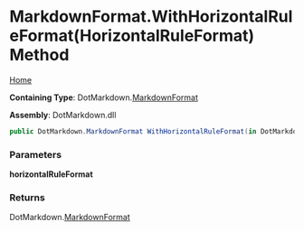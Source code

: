 # MarkdownFormat\.WithHorizontalRuleFormat\(HorizontalRuleFormat\) Method

[Home](../../../README.md)

**Containing Type**: DotMarkdown\.[MarkdownFormat](../README.md)

**Assembly**: DotMarkdown\.dll

```csharp
public DotMarkdown.MarkdownFormat WithHorizontalRuleFormat(in DotMarkdown.HorizontalRuleFormat horizontalRuleFormat)
```

### Parameters

**horizontalRuleFormat**

### Returns

DotMarkdown\.[MarkdownFormat](../README.md)

